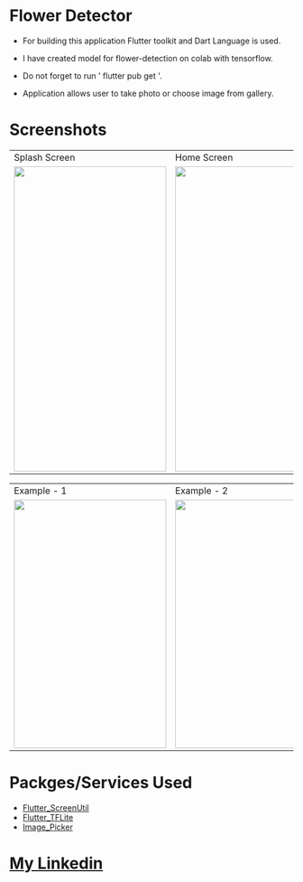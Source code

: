 # Flower Detector

- For building this application Flutter toolkit and Dart Language is used.

- I have created model for flower-detection on colab with tensorflow.

- Do not forget to run ' flutter pub get '.

- Application allows user to take photo or choose image from gallery.

# Screenshots

<table align='center'>
  <tr>
    <td>Splash Screen</td>
     <td>Home Screen</td>
     
  </tr>
  <tr>
    <td><img src="https://user-images.githubusercontent.com/110122808/221409389-7b7af865-2f40-4204-842f-a12d43f58a32.jpeg" width=270 height=540></td>
    <td><img src="https://user-images.githubusercontent.com/110122808/221409569-415f6fec-91fe-4eea-94aa-b2aa0025eee0.jpeg" width=270 height=540></td>
  </tr>
 </table>
 
 <table>
  <tr>
    <td>Example - 1</td>
    <td>Example - 2</td>
     <td>Example - 3</td>
    <td>Example - 4</td>
     <td>Example - 5</td>
  </tr>
  <tr>
        <td><img src="https://user-images.githubusercontent.com/110122808/221409445-80fdea5e-d680-453c-84b4-98f1857958ad.jpeg" width=270 height=440></td>
    <td><img src="https://user-images.githubusercontent.com/110122808/221409481-47c1c2d9-a685-4987-bda1-4f9f82058ad8.jpeg" width=270 height=440></td>
    <td><img src="https://user-images.githubusercontent.com/110122808/221409466-94493e42-e90f-4452-89fb-df548bf06a7e.jpeg" width=270 height=440></td>
    <td><img src="https://user-images.githubusercontent.com/110122808/221409581-7af31a09-9763-478e-ab27-f94d6713e7f8.jpeg" width=270 height=440></td>
    <td><img src="https://user-images.githubusercontent.com/110122808/221409614-40aeed23-c699-4411-bcae-75db31c1d4a9.jpeg" width=270 height=440></td>
  </tr>
  </table>
  
    
  # Packges/Services Used
 
 - [Flutter_ScreenUtil](https://pub.dev/packages/flutter_screenutil)
 - [Flutter_TFLite](https://pub.dev/packages/flutter_tflite)
 - [Image_Picker](https://pub.dev/packages/image_picker)
 
 # [My Linkedin](https://www.linkedin.com/in/sahil-rathod-59b897218/)

